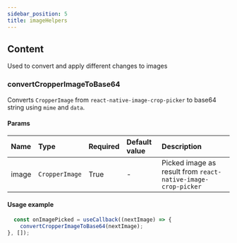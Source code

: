 ```yaml
---
sidebar_position: 5
title: imageHelpers
---
```


## Content

Used to convert and apply different changes to images

### convertCropperImageToBase64

Converts `CropperImage` from `react-native-image-crop-picker` to base64 string using `mime` and `data`.
#### Params
| Name            | Type           | Required       | Default value  | Description
|:----------------|:---------------|:---------------|:---------------|:---------------------------    
| image           | `CropperImage`         | True           | -              | Picked image as result from `react-native-image-crop-picker`

#### Usage example

```typescript jsx
  const onImagePicked = useCallback((nextImage) => {
    convertCropperImageToBase64(nextImage);
}, []);
```
